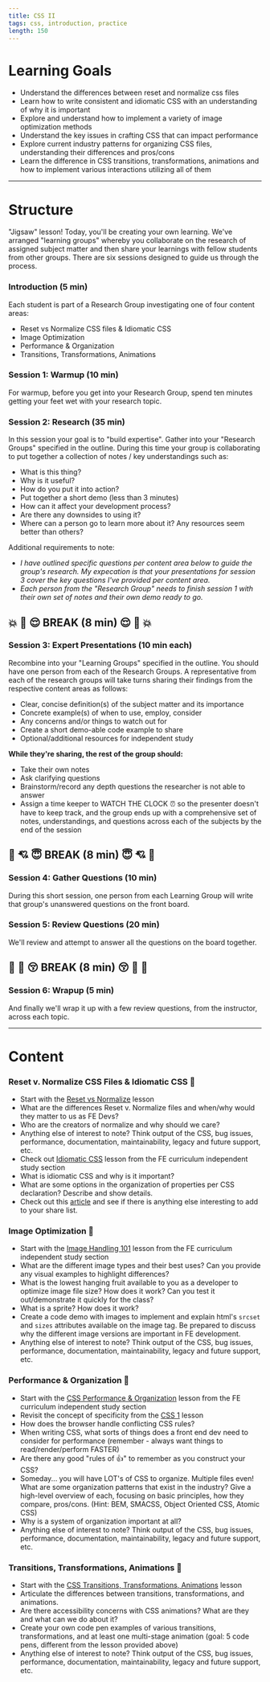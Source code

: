 ```yaml
---
title: CSS II
tags: css, introduction, practice
length: 150
---
```


# Learning Goals

* Understand the differences between reset and normalize css files
* Learn how to write consistent and idiomatic CSS with an understanding of why it is important
* Explore and understand how to implement a variety of image optimization methods
* Understand the key issues in crafting CSS that can impact performance
* Explore current industry patterns for organizing CSS files, understanding their differences and pros/cons
* Learn the difference in CSS transitions, transformations, animations and how to implement various interactions utilizing all of them 

***

# Structure
"Jigsaw" lesson! Today, you'll be creating your own learning. We've arranged "learning groups" whereby you collaborate on the research of assigned subject matter and then share your learnings with fellow students from other groups. There are six sessions designed to guide us through the process. 

### Introduction (5 min)
Each student is part of a Research Group investigating one of four content areas:

* Reset vs Normalize CSS files & Idiomatic CSS
* Image Optimization
* Performance & Organization
* Transitions, Transformations, Animations

### Session 1: Warmup (10 min) 
For warmup, before you get into your Research Group, spend ten minutes getting your feet wet with your research topic.

### Session 2: Research (35 min)
In this session your goal is to "build expertise". Gather into your "Research Groups" specified in the outline. During this time your group is collaborating to put together a collection of notes / key understandings such as:

* What is this thing?
* Why is it useful?
* How do you put it into action?
* Put together a short demo (less than 3 minutes)
* How can it affect your development process?
* Are there any downsides to using it?
* Where can a person go to learn more about it? Any resources seem better than others?

Additional requirements to note:

* _I have outlined specific questions per content area below to guide the group's research. My expecation is that your presentations for session 3 cover the key questions I've provided per content area._
* _Each person from the "Research Group" needs to finish session 1 with their own set of notes and their own demo ready to go._

## :boom: :revolving_hearts: :relieved: BREAK (8 min) :relieved: :revolving_hearts: :boom:

### Session 3: Expert Presentations (10 min each) 
Recombine into your "Learning Groups" specified in the outline. You should have one person from each of the Research Groups. 
A representative from each of the research groups will take turns sharing their findings from the respective content areas as follows:

* Clear, concise definition(s) of the subject matter and its importance
* Concrete example(s) of when to use, employ, consider
* Any concerns and/or things to watch out for
* Create a short demo-able code example to share
* Optional/additional resources for independent study

**While they're sharing, the rest of the group should:**

* Take their own notes
* Ask clarifying questions
* Brainstorm/record any depth questions the researcher is not able to answer
* Assign a time keeper to WATCH THE CLOCK :alarm_clock: so the presenter doesn't have to keep track, and the group ends up with a comprehensive set of notes, understandings, and questions across each of the subjects by the end of the session

## :dizzy: :cupid: :innocent: BREAK (8 min) :innocent: :cupid: :dizzy:

### Session 4: Gather Questions (10 min)
During this short session, one person from each Learning Group will write that group's unanswered questions on the front board.

### Session 5: Review Questions (20 min)
We'll review and attempt to answer all the questions on the board together.

## :star2: :sparkling_heart: :kissing_closed_eyes: BREAK (8 min) :kissing_closed_eyes: :sparkling_heart: :star2:

### Session 6: Wrapup (5 min)
And finally we'll wrap it up with a few review questions, from the instructor, across each topic.

***

# Content

### Reset v. Normalize CSS Files & Idiomatic CSS :panda_face:

* Start with the [Reset vs Normalize](http://frontend.turing.io/lessons/reset-vs-normalize.html) lesson
* What are the differences Reset v. Normalize files and when/why would they matter to us as FE Devs?
* Who are the creators of normalize and why should we care? 
* Anything else of interest to note? Think output of the CSS, bug issues, performance, documentation, maintainability, legacy and future support, etc. 
* Check out [Idiomatic CSS](http://frontend.turing.io/independent-study/idiomatic-css.html) lesson from the FE curriculum independent study section
* What is idiomatic CSS and why is it important?
* What are some options in the organization of properties per CSS declaration? Describe and show details.
* Check out this [article](https://www.wired.com/2012/06/write-better-css-with-idiomatic-css/) and see if there is anything else interesting to add to your share list.

### Image Optimization :snake:

* Start with the [Image Handling 101](http://frontend.turing.io/independent-study/image-handling.html) lesson from the FE curriculum independent study section
* What are the different image types and their best uses? Can you provide any visual examples to highlight differences?  
* What is the lowest hanging fruit available to you as a developer to optimize image file size? How does it work? Can you test it out/demonstrate it quickly for the class?
* What is a sprite? How does it work?
* Create a code demo with images to implement and explain html's `srcset` and `sizes` attributes available on the image tag. Be prepared to discuss why the different image versions are important in FE development.
* Anything else of interest to note? Think output of the CSS, bug issues, performance, documentation, maintainability, legacy and future support, etc. 

### Performance & Organization :ant:

* Start with the [CSS Performance & Organization](http://frontend.turing.io/independent-study/css-performance-and-organization.html) lesson from the FE curriculum independent study section
* Revisit the concept of specificity from the [CSS 1](http://localhost:4000/lessons/module-1/css-1.html) lesson
* How does the browser handle conflicting CSS rules?
* When writing CSS, what sorts of things does a front end dev need to consider for performance (remember - always want things to read/render/perform FASTER)
* Are there any good "rules of :thumbsup:" to remember as you construct your CSS?
* Someday... you will have LOT's of CSS to organize. Multiple files even! What are some organization patterns that exist in the industry? Give a high-level overview of each, focusing on basic principles, how they compare, pros/cons. (Hint: BEM, SMACSS, Object Oriented CSS, Atomic CSS)
* Why is a system of organization important at all?
* Anything else of interest to note? Think output of the CSS, bug issues, performance, documentation, maintainability, legacy and future support, etc. 

### Transitions, Transformations, Animations :dragon_face:

* Start with the [CSS Transitions, Transformations, Animations](http://frontend.turing.io/lessons/module-1/css-transitions-transformations) lesson
* Articulate the differences between transitions, transformations, and animations.
* Are there accessibility concerns with CSS animations? What are they and what can we do about it?
* Create your own code pen examples of various transitions, transformations, and at least one multi-stage animation (goal: 5 code pens, different from the lesson provided above)
* Anything else of interest to note? Think output of the CSS, bug issues, performance, documentation, maintainability, legacy and future support, etc. 

